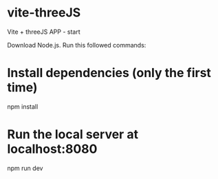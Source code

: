 # vite-threeJS
Vite + threeJS APP - start

Download Node.js. Run this followed commands:

# Install dependencies (only the first time)
npm install

# Run the local server at localhost:8080
npm run dev
